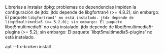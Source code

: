 Librerias a instalar
dpkg: problemas de dependencias impiden la configuración de jtdx:
 jtdx depende de libgfortran4 (>= 4.8.2); sin embargo:
  El paquete `libgfortran4' no está instalado.
 jtdx depende de libqt5multimedia5 (>= 5.2.0); sin embargo:
  El paquete `libqt5multimedia5' no está instalado.
 jtdx depende de libqt5multimedia5-plugins (>= 5.2); sin embargo:
  El paquete `libqt5multimedia5-plugins' no está instalado.
  
  apt --fix-broken install
